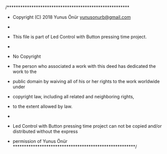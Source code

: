 /*******************************************************
 * Copyright (C) 2018 Yunus Önür yunusonurb@gmail.com
 * 
 * This file is part of Led Control with Button pressing time project.
 * 
 * No Copyright

 * The person who associated a work with this deed has dedicated the work to the
 * public domain by waiving all of his or her rights to the work worldwide under
 * copyright law, including all related and neighboring rights,
 * to the extent allowed by law.
 *
 * Led Control with Button pressing time project can not be copied and/or distributed without the express
 * permission of Yunus Önür
 *******************************************************/
